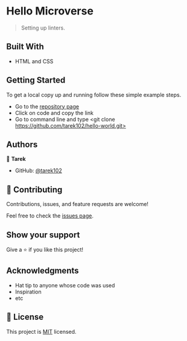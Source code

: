 # Hello Microverse

> Setting up linters.

## Built With

- HTML and CSS

## Getting Started

To get a local copy up and running follow these simple example steps.

- Go to the [repository page](https://github.com/tarek102/hello-world)
- Click on code and copy the link
- Go to command line and type <git clone https://github.com/tarek102/hello-world.git>

## Authors

👤 **Tarek**

- GitHub: [@tarek102](https://github.com/tarek102)

## 🤝 Contributing

Contributions, issues, and feature requests are welcome!

Feel free to check the [issues page](https://github.com/tarek102/hello-world/issues).

## Show your support

Give a ⭐️ if you like this project!

## Acknowledgments

- Hat tip to anyone whose code was used
- Inspiration
- etc

## 📝 License

This project is [MIT](./MIT.md) licensed.
